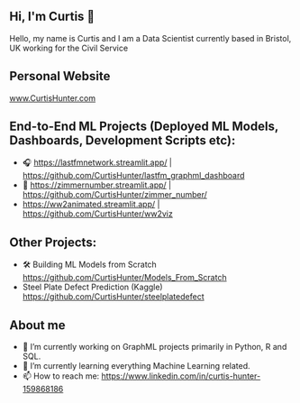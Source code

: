 ## Hi, I'm Curtis 👋

Hello, my name is Curtis and I am a Data Scientist currently based in Bristol, UK working for the Civil Service

## Personal Website

www.CurtisHunter.com

## End-to-End ML Projects (Deployed ML Models, Dashboards, Development Scripts etc):

- 🎧 https://lastfmnetwork.streamlit.app/ | https://github.com/CurtisHunter/lastfm_graphml_dashboard
- 🎥 https://zimmernumber.streamlit.app/ | https://github.com/CurtisHunter/zimmer_number/
- https://ww2animated.streamlit.app/ | https://github.com/CurtisHunter/ww2viz

## Other Projects:

- 🛠️ Building ML Models from Scratch https://github.com/CurtisHunter/Models_From_Scratch
- Steel Plate Defect Prediction (Kaggle) https://github.com/CurtisHunter/steelplatedefect
  
## About me

- 🔭 I’m currently working on GraphML projects primarily in Python, R and SQL.
- 🌱 I’m currently learning everything Machine Learning related.
- 📫 How to reach me: https://www.linkedin.com/in/curtis-hunter-159868186
